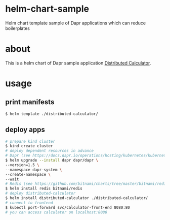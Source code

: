 # helm-chart-sample
Helm chart template sample of Dapr applications which can reduce boilerplates

# about

This is a helm chart of Dapr sample application [Distributed Calculator](https://github.com/dapr/quickstarts/tree/master/distributed-calculator).

# usage

## print manifests

```bash
$ helm template ./distributed-calculator/
```

## deploy apps

```bash
# prepare kind cluster
$ kind create cluster
# deploy dependent resources in advance
# Dapr (see https://docs.dapr.io/operations/hosting/kubernetes/kubernetes-deploy/#add-and-install-dapr-helm-chart)
$ helm upgrade --install dapr dapr/dapr \
--version=1.5 \
--namespace dapr-system \
--create-namespace \
--wait
# Redis (see https://github.com/bitnami/charts/tree/master/bitnami/redis)
$ helm install redis bitnami/redis
# deploy distributed-calculator
$ helm install distributed-calculator ./distributed-calculator/
# connect to frontend
$ kubectl port-forward svc/calculator-front-end 8080:80
# you can access calculator on localhost:8080
```
